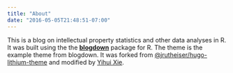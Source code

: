 ```yaml
---
title: "About"
date: "2016-05-05T21:48:51-07:00"
---
```


This is a blog on intellectual property statistics and other data analyses in R. It was built using the the [**blogdown**](https://github.com/rstudio/blogdown) package for R. The theme is the example theme from blogdown. It was forked from [@jrutheiser/hugo-lithium-theme](https://github.com/jrutheiser/hugo-lithium-theme) and modified by [Yihui Xie](https://github.com/yihui/hugo-lithium).
